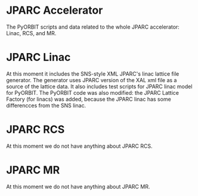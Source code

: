 # JPARC Accelerator
The PyORBIT scripts and data related to the whole JPARC accelerator: Linac, RCS, and MR.

# JPARC Linac
At this moment it includes the SNS-style XML JPARC's linac lattice file generator. The generator uses JPARC version of the XAL xml file as a source of the lattice data. 
It also includes test scripts for JPARC linac model for PyORBIT.
The PyORBIT code was also modified: the JPARC Lattice Factory (for linacs) was added, because the JPARC linac has some differencces from the SNS linac.

# JPARC RCS
At this moment we do not have anything about JPARC RCS.

# JPARC MR
At this moment we do not have anything about JPARC MR.
